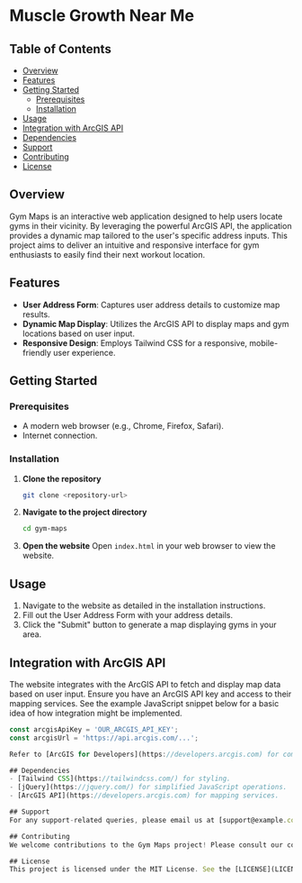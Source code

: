# Muscle Growth Near Me

## Table of Contents
- [Overview](#overview)
- [Features](#features)
- [Getting Started](#getting-started)
  - [Prerequisites](#prerequisites)
  - [Installation](#installation)
- [Usage](#usage)
- [Integration with ArcGIS API](#integration-with-arcgis-api)
- [Dependencies](#dependencies)
- [Support](#support)
- [Contributing](#contributing)
- [License](#license)

## Overview
Gym Maps is an interactive web application designed to help users locate gyms in their vicinity. By leveraging the powerful ArcGIS API, the application provides a dynamic map tailored to the user's specific address inputs. This project aims to deliver an intuitive and responsive interface for gym enthusiasts to easily find their next workout location.

## Features
- **User Address Form**: Captures user address details to customize map results.
- **Dynamic Map Display**: Utilizes the ArcGIS API to display maps and gym locations based on user input.
- **Responsive Design**: Employs Tailwind CSS for a responsive, mobile-friendly user experience.

## Getting Started

### Prerequisites
- A modern web browser (e.g., Chrome, Firefox, Safari).
- Internet connection.

### Installation
1. **Clone the repository**
    ```sh
    git clone <repository-url>
    ```
2. **Navigate to the project directory**
    ```sh
    cd gym-maps
    ```
3. **Open the website**
    Open `index.html` in your web browser to view the website.

## Usage
1. Navigate to the website as detailed in the installation instructions.
2. Fill out the User Address Form with your address details.
3. Click the "Submit" button to generate a map displaying gyms in your area.

## Integration with ArcGIS API
The website integrates with the ArcGIS API to fetch and display map data based on user input. Ensure you have an ArcGIS API key and access to their mapping services. See the example JavaScript snippet below for a basic idea of how integration might be implemented.
```javascript
const arcgisApiKey = 'OUR_ARCGIS_API_KEY';
const arcgisUrl = 'https://api.arcgis.com/...';

Refer to [ArcGIS for Developers](https://developers.arcgis.com) for comprehensive API documentation.

## Dependencies
- [Tailwind CSS](https://tailwindcss.com/) for styling.
- [jQuery](https://jquery.com/) for simplified JavaScript operations.
- [ArcGIS API](https://developers.arcgis.com) for mapping services.

## Support
For any support-related queries, please email us at [support@example.com](mailto:support@example.com).

## Contributing
We welcome contributions to the Gym Maps project! Please consult our contributing guidelines for more details on how to participate.

## License
This project is licensed under the MIT License. See the [LICENSE](LICENSE.md) file for more details.
